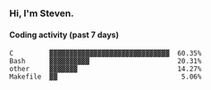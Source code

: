 ### Hi, I'm Steven.

#### Coding activity (past 7 days)
```
C         ▓▓▓▓▓▓▓▓▓▓▓▓▓▓▓▓▓▓▓▓▓▓▓▓▓▓▓▓▓▓  60.35%
Bash      ▓▓▓▓▓▓▓▓▓▓                      20.31%
other     ▓▓▓▓▓▓▓                         14.27%
Makefile  ▓▓                               5.06%
```
